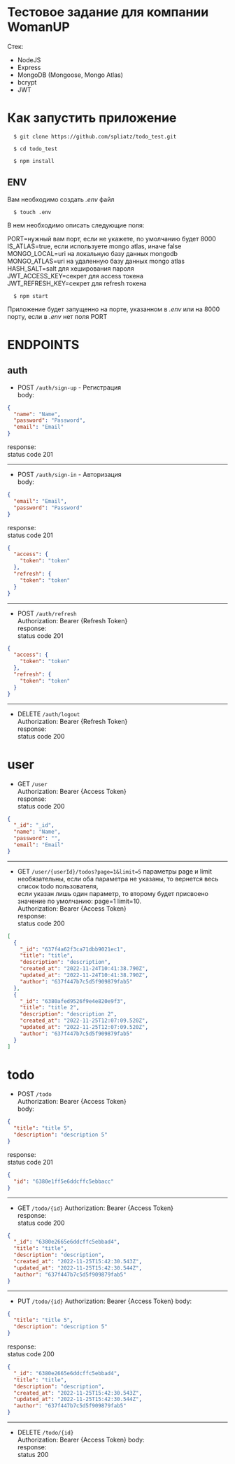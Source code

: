 # Тестовое задание для компании WomanUP

Стек:

- NodeJS
- Express
- MongoDB (Mongoose, Mongo Atlas)
- bcrypt
- JWT

# Как запустить приложение

```Shell
  $ git clone https://github.com/spliatz/todo_test.git
```

```Shell
  $ cd todo_test
```

```Shell
  $ npm install
```

## ENV

Вам необходимо создать _.env_ файл

```Shell
  $ touch .env
```

В нем необходимо описать следующие поля:

PORT=нужный вам порт, если не укажете, по умолчанию будет 8000  
IS_ATLAS=true, если используете mongo atlas, иначе false  
MONGO_LOCAL=uri на локальную базу данных mongodb  
MONGO_ATLAS=uri на удаленную базу данных mongo atlas  
HASH_SALT=salt для хеширования пароля  
JWT_ACCESS_KEY=секрет для access токена  
JWT_REFRESH_KEY=секрет для refresh токена

```Shell
  $ npm start
```

Приложение будет запущенно на порте, указанном в _.env_ или на 8000 порту, если в _.env_ нет поля PORT

# ENDPOINTS

## auth

- POST `/auth/sign-up` - Регистрация  
  body:

```json
{
  "name": "Name",
  "password": "Password",
  "email": "Email"
}
```

response:  
status code 201

---

- POST `/auth/sign-in` - Авторизация  
  body:

```json
{
  "email": "Email",
  "password": "Password"
}
```

response:  
status code 201

```json
{
  "access": {
    "token": "token"
  },
  "refresh": {
    "token": "token"
  }
}
```

---

- POST `/auth/refresh`  
  Authorization: Bearer {Refresh Token}  
  response:  
  status code 201

```json
{
  "access": {
    "token": "token"
  },
  "refresh": {
    "token": "token"
  }
}
```

---

- DELETE `/auth/logout`  
  Authorization: Bearer {Refresh Token}  
  response:  
  status code 200

# user

- GET `/user`  
  Authorization: Bearer {Access Token}  
  response:  
  status code 200

```json
{
  "_id": "_id",
  "name": "Name",
  "password": "",
  "email": "Email"
}
```

---

- GET `/user/{userId}/todos?page=1&limit=5`
  параметры page и limit необязательны, если оба параметра не указаны, то вернется весь список todo пользователя,  
  если указан лишь один параметр, то второму будет присвоено значение по умолчанию: page=1 limit=10.  
  Authorization: Bearer {Access Token}  
  response:  
  status code 200

```json
[
  {
    "_id": "637f4a62f3ca71dbb9021ec1",
    "title": "title",
    "description": "description",
    "created_at": "2022-11-24T10:41:38.790Z",
    "updated_at": "2022-11-24T10:41:38.790Z",
    "author": "637f447b7c5d5f909879fab5"
  },
  {
    "_id": "6380afed9526f9e4e820e9f3",
    "title": "title 2",
    "description": "description 2",
    "created_at": "2022-11-25T12:07:09.520Z",
    "updated_at": "2022-11-25T12:07:09.520Z",
    "author": "637f447b7c5d5f909879fab5"
  }
]
```

# todo

- POST `/todo`  
  Authorization: Bearer {Access Token}  
  body:

```json
{
  "title": "title 5",
  "description": "description 5"
}
```

response:  
status code 201

```json
{
  "id": "6380e1ff5e6ddcffc5ebbacc"
}
```

---

- GET `/todo/{id}`
  Authorization: Bearer {Access Token}  
  response:  
  status code 200

```json
{
  "_id": "6380e2665e6ddcffc5ebbad4",
  "title": "title",
  "description": "description",
  "created_at": "2022-11-25T15:42:30.543Z",
  "updated_at": "2022-11-25T15:42:30.544Z",
  "author": "637f447b7c5d5f909879fab5"
}
```

---

- PUT `/todo/{id}`
  Authorization: Bearer {Access Token} body:

```json
{
  "title": "title 5",
  "description": "description 5"
}
```

response:  
status code 200

```json
{
  "_id": "6380e2665e6ddcffc5ebbad4",
  "title": "title",
  "description": "description",
  "created_at": "2022-11-25T15:42:30.543Z",
  "updated_at": "2022-11-25T15:42:30.544Z",
  "author": "637f447b7c5d5f909879fab5"
}
```

---

- DELETE `/todo/{id}`  
  Authorization: Bearer {Access Token} body:  
  response:  
  status 200
